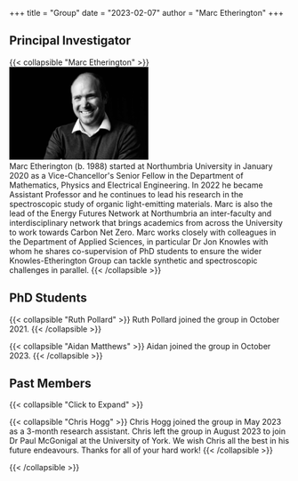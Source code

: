 +++
title = "Group"
date = "2023-02-07"
author = "Marc Etherington"
+++

## Principal Investigator

{{< collapsible "Marc Etherington" >}}
<img src="https://github.com/marc-k-etherington/marc-k-etherington.github.io/blob/main/content/images/group/TOT_Marc.jpg?raw=true" alt="Marc" width="250" height="auto" class="center">
<br>
Marc Etherington (b. 1988) started at Northumbria University in January 2020 as a Vice-Chancellor's Senior Fellow in the Department of Mathematics, Physics and Electrical Engineering. In 2022 he became Assistant Professor and he continues to lead his research in the spectroscopic study of organic light-emitting materials. Marc is also the lead of the Energy Futures Network at Northumbria an inter-faculty and interdisciplinary network that brings academics from across the University to work towards Carbon Net Zero. Marc works closely with colleagues in the Department of Applied Sciences, in particular Dr Jon Knowles with whom he shares co-supervision of PhD students to ensure the wider Knowles-Etherington Group can tackle synthetic and spectroscopic challenges in parallel. 
{{< /collapsible >}}



## PhD Students


{{< collapsible "Ruth Pollard" >}}
Ruth Pollard joined the group in October 2021.
{{< /collapsible >}}



{{< collapsible "Aidan Matthews" >}}
Aidan joined the group in October 2023.
{{< /collapsible >}}


## Past Members


{{< collapsible "Click to Expand" >}}


{{< collapsible "Chris Hogg" >}}
Chris Hogg joined the group in May 2023 as a 3-month research assistant. Chris left the group in August 2023 to join Dr Paul McGonigal at the University of York. We wish Chris all the best in his future endeavours. Thanks for all of your hard work!
{{< /collapsible >}}



{{< /collapsible >}}
